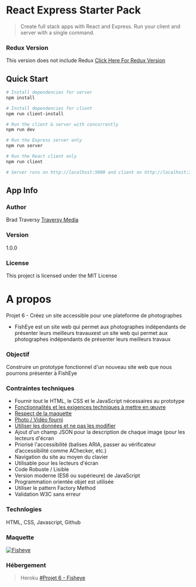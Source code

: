 # React Express Starter Pack

> Create full stack apps with React and Express. Run your client and server with a single command. 

### Redux Version
This version does not include Redux
[Click Here For Redux Version](https://github.com/bradtraversy/react_redux_express_starter) 

## Quick Start

``` bash
# Install dependencies for server
npm install

# Install dependencies for client
npm run client-install

# Run the client & server with concurrently
npm run dev

# Run the Express server only
npm run server

# Run the React client only
npm run client

# Server runs on http://localhost:5000 and client on http://localhost:3000
```

## App Info

### Author

Brad Traversy
[Traversy Media](http://www.traversymedia.com)

### Version

1.0.0

### License

This project is licensed under the MIT License

# A propos
Projet 6 - Créez un site accessible pour une plateforme de photographes
- FishEye est un site web qui permet aux photographes indépendants de présenter leurs meilleurs travauxest un site web qui permet aux photographes indépendants de présenter leurs meilleurs travaux

### Objectif
Construire un prototype fonctionnel d'un nouveau site web que nous pourrons présenter à FishEye

### Contraintes techniques
- Fournir tout le HTML, le CSS et le JavaScript nécessaires au prototype
-  [Fonctionnalités et les exigences techniques à mettre en œuvre](https://s3-eu-west-1.amazonaws.com/course.oc-static.com/projects/Front-End+V2/P5+Javascript+%26+Accessibility/Notes+de+re%CC%81union.pdf) 
- [Respect de la maquette](https://www.figma.com/file/pt8xJxC1QffW4HX16QhGZJ/UI-Design-FishEye-FR?node-id=0%3A1)
- [Photo / Vidéo fourni](https://s3-eu-west-1.amazonaws.com/course.oc-static.com/projects/Front-End+V2/P5+Javascript+%26+Accessibility/FishEye_Photos.zip)
- [Utiliser les données et ne pas les modifier](https://s3-eu-west-1.amazonaws.com/course.oc-static.com/projects/Front-End+V2/P5+Javascript+%26+Accessibility/FishEyeDataFR.json)
- Ajout d'un champ JSON pour la description de chaque image (pour les lecteurs d'écran
- Priorisé l'accessibilité (balises ARIA, passer au vérificateur d’accessibilité comme AChecker, etc.)
- Navigation du site au moyen du clavier
- Utilisable pour les lecteurs d'écran
- Code Robuste / Lisible
- Version moderne (ES6 ou supérieure) de JavaScript
- Programmation orientée objet est utilisée
- Utiliser le pattern Factory Method
- Validation W3C sans erreur 

### Technlogies
HTML, CSS, Javascript, Github

### Maquette
[![Fisheye](https://user.oc-static.com/upload/2020/08/18/15977571210897_image2.png "Fisheye")](https://user.oc-static.com/upload/2020/08/18/15977571210897_image2.png "Fisheye")


### Hébergement
> Heroku
[#Projet 6 - Fisheye](https://fisheye-app.herokuapp.com/)
